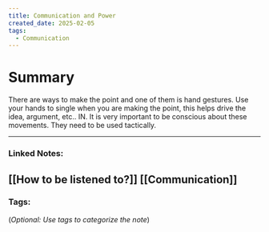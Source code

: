 ```yaml
---
title: Communication and Power
created_date: 2025-02-05
tags:
  - Communication
---
```



# Summary
There are ways to make the point and one of them is hand gestures. Use your hands to single when you are making the point, this helps drive the idea, argument, etc.. IN. It is very important to be conscious about these movements. They need to be used tactically.

---

### **Linked Notes:**
[[How to be listened to?]]
[[Communication]]
---

### **Tags:**

(_Optional: Use tags to categorize the note_)


